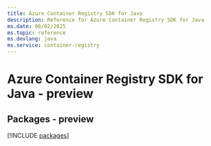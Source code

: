```yaml
---
title: Azure Container Registry SDK for Java
description: Reference for Azure Container Registry SDK for Java
ms.date: 06/02/2025
ms.topic: reference
ms.devlang: java
ms.service: container-registry
---
```

# Azure Container Registry SDK for Java - preview
## Packages - preview
[!INCLUDE [packages](container-registry-index.md)]